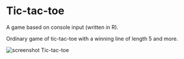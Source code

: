 # Tic-tac-toe
A game based on console input (written in R).

Ordinary game of tic-tac-toe with a winning line of length 5 and more. 

![screenshot Tic-tac-toe](https://pp.userapi.com/c840731/v840731064/e0b/H5IOqYWGmp0.jpg)

